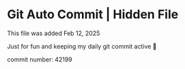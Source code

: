 # Git Auto Commit | Hidden File

This file was added Feb 12, 2025

Just for fun and keeping my daily git commit active 🤪

commit number: 42199
